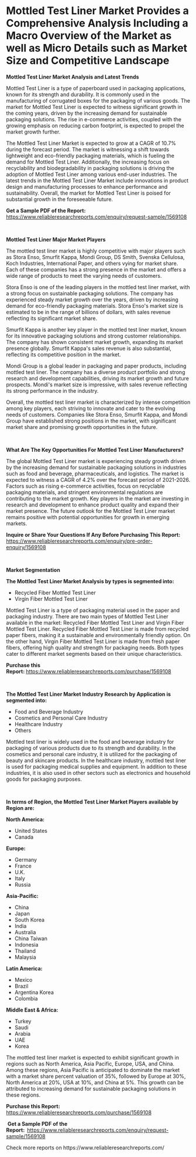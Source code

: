 <p><h1>Mottled Test Liner Market Provides a Comprehensive Analysis Including a Macro Overview of the Market as well as Micro Details such as Market Size and Competitive Landscape</h1></p><p><strong>Mottled Test Liner Market Analysis and Latest Trends</strong></p>
<p><p>Mottled Test Liner is a type of paperboard used in packaging applications, known for its strength and durability. It is commonly used in the manufacturing of corrugated boxes for the packaging of various goods. The market for Mottled Test Liner is expected to witness significant growth in the coming years, driven by the increasing demand for sustainable packaging solutions. The rise in e-commerce activities, coupled with the growing emphasis on reducing carbon footprint, is expected to propel the market growth further.</p><p>The Mottled Test Liner Market is expected to grow at a CAGR of 10.7% during the forecast period. The market is witnessing a shift towards lightweight and eco-friendly packaging materials, which is fueling the demand for Mottled Test Liner. Additionally, the increasing focus on recyclability and biodegradability in packaging solutions is driving the adoption of Mottled Test Liner among various end-user industries. The latest trends in the Mottled Test Liner Market include innovations in product design and manufacturing processes to enhance performance and sustainability. Overall, the market for Mottled Test Liner is poised for substantial growth in the foreseeable future.</p></p>
<p><strong>Get a Sample PDF of the Report:&nbsp;</strong> <a href="https://www.reliableresearchreports.com/enquiry/request-sample/1569108">https://www.reliableresearchreports.com/enquiry/request-sample/1569108</a></p>
<p>&nbsp;</p>
<p><strong>Mottled Test Liner Major Market Players</strong></p>
<p><p>The mottled test liner market is highly competitive with major players such as Stora Enso, Smurfit Kappa, Mondi Group, DS Smith, Svenska Cellulosa, Koch Industries, International Paper, and others vying for market share. Each of these companies has a strong presence in the market and offers a wide range of products to meet the varying needs of customers.</p><p>Stora Enso is one of the leading players in the mottled test liner market, with a strong focus on sustainable packaging solutions. The company has experienced steady market growth over the years, driven by increasing demand for eco-friendly packaging materials. Stora Enso's market size is estimated to be in the range of billions of dollars, with sales revenue reflecting its significant market share.</p><p>Smurfit Kappa is another key player in the mottled test liner market, known for its innovative packaging solutions and strong customer relationships. The company has shown consistent market growth, expanding its market presence globally. Smurfit Kappa's sales revenue is also substantial, reflecting its competitive position in the market.</p><p>Mondi Group is a global leader in packaging and paper products, including mottled test liner. The company has a diverse product portfolio and strong research and development capabilities, driving its market growth and future prospects. Mondi's market size is impressive, with sales revenue reflecting its strong performance in the industry.</p><p>Overall, the mottled test liner market is characterized by intense competition among key players, each striving to innovate and cater to the evolving needs of customers. Companies like Stora Enso, Smurfit Kappa, and Mondi Group have established strong positions in the market, with significant market share and promising growth opportunities in the future.</p></p>
<p>&nbsp;</p>
<p><strong>What Are The Key Opportunities For Mottled Test Liner Manufacturers?</strong></p>
<p><p>The global Mottled Test Liner market is experiencing steady growth driven by the increasing demand for sustainable packaging solutions in industries such as food and beverage, pharmaceuticals, and logistics. The market is expected to witness a CAGR of 4.2% over the forecast period of 2021-2026. Factors such as rising e-commerce activities, focus on recyclable packaging materials, and stringent environmental regulations are contributing to the market growth. Key players in the market are investing in research and development to enhance product quality and expand their market presence. The future outlook for the Mottled Test Liner market remains positive with potential opportunities for growth in emerging markets.</p></p>
<p><strong>Inquire or Share Your Questions If Any Before Purchasing This Report:</strong> <a href="https://www.reliableresearchreports.com/enquiry/pre-order-enquiry/1569108">https://www.reliableresearchreports.com/enquiry/pre-order-enquiry/1569108</a></p>
<p>&nbsp;</p>
<p><strong>Market Segmentation</strong></p>
<p><strong>The Mottled Test Liner Market Analysis by types is segmented into:</strong></p>
<p><ul><li>Recycled Fiber Mottled Test Liner</li><li>Virgin Fiber Mottled Test Liner</li></ul></p>
<p><p>Mottled Test Liner is a type of packaging material used in the paper and packaging industry. There are two main types of Mottled Test Liner available in the market: Recycled Fiber Mottled Test Liner and Virgin Fiber Mottled Test Liner. Recycled Fiber Mottled Test Liner is made from recycled paper fibers, making it a sustainable and environmentally friendly option. On the other hand, Virgin Fiber Mottled Test Liner is made from fresh paper fibers, offering high quality and strength for packaging needs. Both types cater to different market segments based on their unique characteristics.</p></p>
<p><strong>Purchase this Report:&nbsp;</strong><a href="https://www.reliableresearchreports.com/purchase/1569108">https://www.reliableresearchreports.com/purchase/1569108</a></p>
<p>&nbsp;</p>
<p><strong>The Mottled Test Liner Market Industry Research by Application is segmented into:</strong></p>
<p><ul><li>Food and Beverage Industry</li><li>Cosmetics and Personal Care Industry</li><li>Healthcare Industry</li><li>Others</li></ul></p>
<p><p>Mottled test liner is widely used in the food and beverage industry for packaging of various products due to its strength and durability. In the cosmetics and personal care industry, it is utilized for the packaging of beauty and skincare products. In the healthcare industry, mottled test liner is used for packaging medical supplies and equipment. In addition to these industries, it is also used in other sectors such as electronics and household goods for packaging purposes.</p></p>
<p>&nbsp;</p>
<p><strong>In terms of Region, the Mottled Test Liner Market Players available by Region are:</strong></p>
<p>
    <p> <strong> North America: </strong>
        <ul>
            <li>United States</li>
            <li>Canada</li>
        </ul>
        </p> 
    <p> <strong> Europe: </strong>
        <ul>
            <li>Germany</li>
            <li>France</li>
            <li>U.K.</li>
            <li>Italy</li>
            <li>Russia</li>
        </ul>
        </p> 
    <p> <strong> Asia-Pacific: </strong>
        <ul>
            <li>China</li>
            <li>Japan</li>
            <li>South Korea</li>
            <li>India</li>
            <li>Australia</li>
            <li>China Taiwan</li>
            <li>Indonesia</li>
            <li>Thailand</li>
            <li>Malaysia</li>
        </ul>
        </p> 
    <p> <strong> Latin America: </strong>
        <ul>
            <li>Mexico</li>
            <li>Brazil</li>
            <li>Argentina Korea</li>
            <li>Colombia</li>
        </ul>
        </p> 
    <p> <strong> Middle East & Africa: </strong>
        <ul>
            <li>Turkey</li>
            <li>Saudi</li>
            <li>Arabia</li>
            <li>UAE</li>
            <li>Korea</li>
        </ul>
    </p>
    </p>
<p><p>The mottled test liner market is expected to exhibit significant growth in regions such as North America, Asia Pacific, Europe, USA, and China. Among these regions, Asia Pacific is anticipated to dominate the market with a market share percent valuation of 35%, followed by Europe at 30%, North America at 20%, USA at 10%, and China at 5%. This growth can be attributed to increasing demand for sustainable packaging solutions in these regions.</p></p>
<p><strong>Purchase this Report: </strong><a href="https://www.reliableresearchreports.com/purchase/1569108">https://www.reliableresearchreports.com/purchase/1569108</a></p>
<p>&nbsp;<strong>Get a Sample PDF of the Report:&nbsp;&nbsp;</strong><a href="https://www.reliableresearchreports.com/enquiry/request-sample/1569108">https://www.reliableresearchreports.com/enquiry/request-sample/1569108</a></p>
<p><strong></strong></p>
<p>Check more reports on https://www.reliableresearchreports.com/</p>